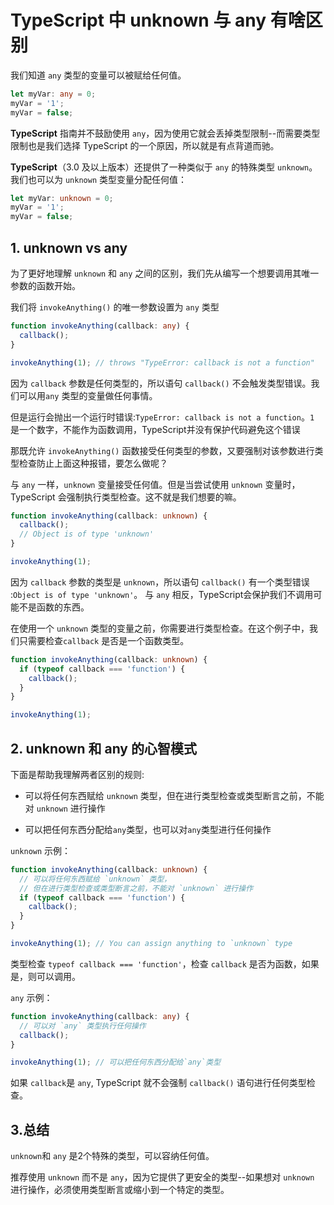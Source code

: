 # TypeScript 中 unknown 与 any 有啥区别

我们知道 `any` 类型的变量可以被赋给任何值。

```ts
let myVar: any = 0;
myVar = '1';
myVar = false;
```

**TypeScript** 指南并不鼓励使用 `any`，因为使用它就会丢掉类型限制--而需要类型限制也是我们选择 TypeScript 的一个原因，所以就是有点背道而驰。

**TypeScript**（3.0 及以上版本）还提供了一种类似于 `any` 的特殊类型 `unknown`。 我们也可以为 `unknown` 类型变量分配任何值：

```ts
let myVar: unknown = 0;
myVar = '1';
myVar = false;
```

## 1. unknown vs any

为了更好地理解 `unknown` 和 `any` 之间的区别，我们先从编写一个想要调用其唯一参数的函数开始。

我们将 `invokeAnything()` 的唯一参数设置为 `any` 类型

```ts
function invokeAnything(callback: any) {
  callback();
}

invokeAnything(1); // throws "TypeError: callback is not a function"
```

因为 `callback` 参数是任何类型的，所以语句 `callback()` 不会触发类型错误。我们可以用`any` 类型的变量做任何事情。

但是运行会抛出一个运行时错误:`TypeError: callback is not a function`。`1` 是一个数字，不能作为函数调用，TypeScript并没有保护代码避免这个错误

那既允许 `invokeAnything()` 函数接受任何类型的参数，又要强制对该参数进行类型检查防止上面这种报错，要怎么做呢？

与 `any` 一样，`unknown` 变量接受任何值。但是当尝试使用 `unknown` 变量时，TypeScript 会强制执行类型检查。这不就是我们想要的嘛。

```ts
function invokeAnything(callback: unknown) {
  callback();
  // Object is of type 'unknown'
}

invokeAnything(1);
```

因为 `callback` 参数的类型是 `unknown`，所以语句 `callback()` 有一个类型错误 :`Object is of type 'unknown'`。 与 `any` 相反，TypeScript会保护我们不调用可能不是函数的东西。

在使用一个 `unknown` 类型的变量之前，你需要进行类型检查。在这个例子中，我们只需要检查`callback` 是否是一个函数类型。

```ts
function invokeAnything(callback: unknown) {
  if (typeof callback === 'function') {
    callback();
  }
}

invokeAnything(1);
```

## 2. unknown 和 any 的心智模式

下面是帮助我理解两者区别的规则:

* 可以将任何东西赋给 `unknown` 类型，但在进行类型检查或类型断言之前，不能对 `unknown` 进行操作

* 可以把任何东西分配给`any`类型，也可以对`any`类型进行任何操作

`unknown` 示例：

```ts
function invokeAnything(callback: unknown) {
  // 可以将任何东西赋给 `unknown` 类型，
  // 但在进行类型检查或类型断言之前，不能对 `unknown` 进行操作
  if (typeof callback === 'function') {
    callback();
  }
}

invokeAnything(1); // You can assign anything to `unknown` type
```

类型检查 `typeof callback === 'function'`，检查 `callback` 是否为函数，如果是，则可以调用。

`any` 示例：

```ts
function invokeAnything(callback: any) {
  // 可以对 `any` 类型执行任何操作
  callback();
}

invokeAnything(1); // 可以把任何东西分配给`any`类型
```

如果 `callback`是 `any`, TypeScript 就不会强制 `callback()` 语句进行任何类型检查。

## 3.总结

`unknown`和 `any` 是2个特殊的类型，可以容纳任何值。

推荐使用 `unknown` 而不是 `any`，因为它提供了更安全的类型--如果想对 `unknown` 进行操作，必须使用类型断言或缩小到一个特定的类型。

